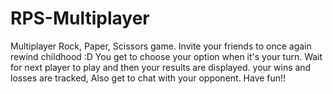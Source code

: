 # RPS-Multiplayer
Multiplayer Rock, Paper, Scissors game. Invite your friends to once again rewind childhood :D
You get to choose your option when it's your turn. Wait for next player to play and then your results are displayed.
your wins and losses are tracked, Also get to chat with your opponent.
Have fun!!
